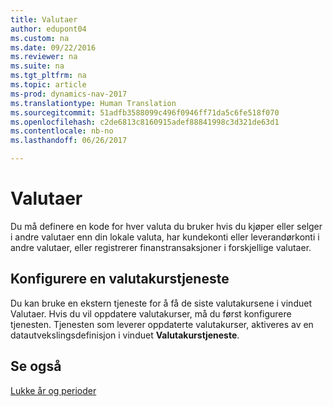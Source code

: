 ```yaml
---
title: Valutaer
author: edupont04
ms.custom: na
ms.date: 09/22/2016
ms.reviewer: na
ms.suite: na
ms.tgt_pltfrm: na
ms.topic: article
ms-prod: dynamics-nav-2017
ms.translationtype: Human Translation
ms.sourcegitcommit: 51adfb3588099c496f0946ff71da5c6fe518f070
ms.openlocfilehash: c2de6813c8160915adef88841998c3d321de63d1
ms.contentlocale: nb-no
ms.lasthandoff: 06/26/2017

---
```


# <a name="currencies"></a>Valutaer
Du må definere en kode for hver valuta du bruker hvis du kjøper eller selger i andre valutaer enn din lokale valuta, har kundekonti eller leverandørkonti i andre valutaer, eller registrerer finanstransaksjoner i forskjellige valutaer.  

## <a name="set-up-a-currency-exchange-rate-service"></a>Konfigurere en valutakurstjeneste
Du kan bruke en ekstern tjeneste for å få de siste valutakursene i vinduet Valutaer. Hvis du vil oppdatere valutakurser, må du først konfigurere tjenesten.
Tjenesten som leverer oppdaterte valutakurser, aktiveres av en datautvekslingsdefinisjon i vinduet **Valutakurstjeneste**.  

## <a name="see-also"></a>Se også
[Lukke år og perioder](year-close-years-periods.md)

